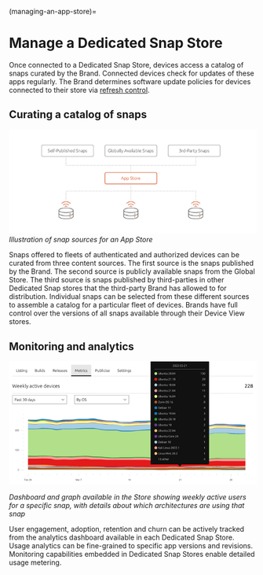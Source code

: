 (managing-an-app-store)=
# Manage a Dedicated Snap Store

Once connected to a Dedicated Snap Store, devices access a catalog of snaps
curated by the Brand. Connected devices check for updates of these apps
regularly. The Brand determines software update policies for devices connected
to their store via [refresh control](https://documentation.ubuntu.com/core/explanation/refresh-control/).

## Curating a catalog of snaps
![Illustration of snap sources for an app store](/images/managing-an-app-store1.png)
*Illustration of snap sources for an App Store*

Snaps offered to fleets of authenticated and authorized devices can be curated
from three content sources. The first source is the snaps published by the
Brand. The second source is publicly available snaps from the Global Store. The
third source is snaps published by third-parties in other Dedicated Snap stores
that the third-party Brand has allowed to for distribution. Individual snaps can
be selected from these different sources to assemble a catalog for a particular
fleet of devices. Brands have full control over the versions of all snaps
available through their Device View stores.

## Monitoring and analytics
![metrics|690x343](/images/managing-an-app-store2.png)

*Dashboard and graph available in the Store showing weekly active users for a
specific snap, with details about which architectures are using that snap*

User engagement, adoption, retention and churn can be actively tracked from the
analytics dashboard available in each Dedicated Snap Store. Usage analytics can
be fine-grained to specific app versions and revisions. Monitoring capabilities
embedded in Dedicated Snap Stores enable detailed usage metering.
